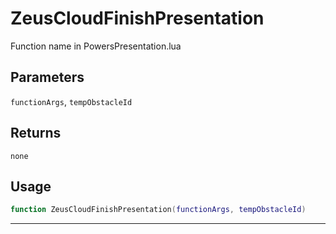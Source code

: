 # ZeusCloudFinishPresentation
Function name in PowersPresentation.lua
## Parameters
`functionArgs`, `tempObstacleId`
## Returns
`none`
## Usage
```lua
function ZeusCloudFinishPresentation(functionArgs, tempObstacleId)
```
---
